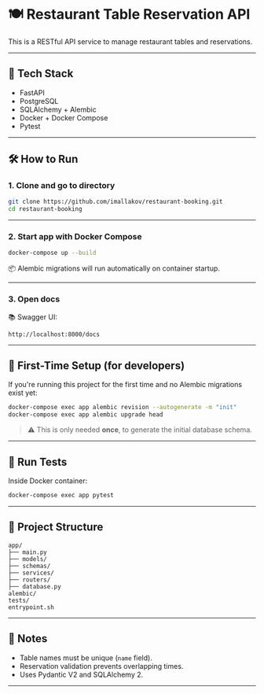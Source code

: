 # 🍽️ Restaurant Table Reservation API

This is a RESTful API service to manage restaurant tables and reservations.

---

## 🚀 Tech Stack

- FastAPI
- PostgreSQL
- SQLAlchemy + Alembic
- Docker + Docker Compose
- Pytest

---

## 🛠️ How to Run

### 1. Clone and go to directory

```bash
git clone https://github.com/imallakov/restaurant-booking.git
cd restaurant-booking
```

---

### 2. Start app with Docker Compose

```bash
docker-compose up --build
```

📦 Alembic migrations will run automatically on container startup.

---

### 3. Open docs

📚 Swagger UI:

```
http://localhost:8000/docs
```

---

## 📌 First-Time Setup (for developers)

If you're running this project for the first time and no Alembic migrations exist yet:

```bash
docker-compose exec app alembic revision --autogenerate -m "init"
docker-compose exec app alembic upgrade head
```

> ⚠️ This is only needed **once**, to generate the initial database schema.

---

## 🧪 Run Tests

Inside Docker container:

```bash
docker-compose exec app pytest
```

---

## 📂 Project Structure

```
app/
├── main.py
├── models/
├── schemas/
├── services/
├── routers/
├── database.py
alembic/
tests/
entrypoint.sh
```

---

## 📌 Notes

- Table names must be unique (`name` field).
- Reservation validation prevents overlapping times.
- Uses Pydantic V2 and SQLAlchemy 2.

---
